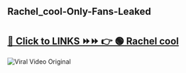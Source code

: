 
 ## Rachel_cool-Only-Fans-Leaked

# <h2><a href="https://clipsfans.com/Rachel_cool&ref=git">🔗 Click to LINKS ⏩⏩ 👉 🟢 Rachel cool </a></h2>

<a href="https://clipsfans.com/Rachel_cool&ref=git" rel="nofollow" data-target="animated-image.originalLink"><img src="https://i.ibb.co.com/xMMVF88/686577567.gif" alt="Viral Video Original" style="max-width: 100%; display: inline-block;" data-target="animated-image.originalImage"></a>
